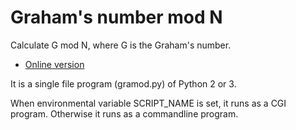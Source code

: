 # Graham's number mod N

Calculate G mod N, where G is the Graham's number.

- [Online version](http://gyafun.jp/ln/gramod.cgi)

It is a single file program (gramod.py) of Python 2 or 3.

When environmental variable SCRIPT_NAME is set, it runs as a CGI program.
Otherwise it runs as a commandline program.
